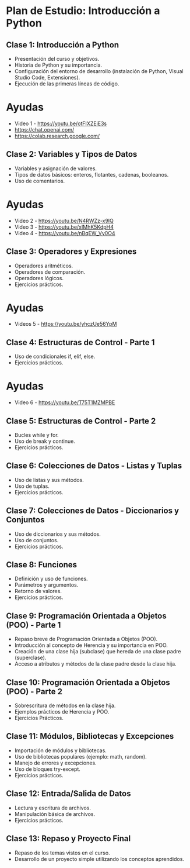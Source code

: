 # Plan de Estudio: Introducción a Python

## Clase 1: Introducción a Python
- Presentación del curso y objetivos.
- Historia de Python y su importancia.
- Configuración del entorno de desarrollo (instalación de Python, Visual Studio Code, Extensiones).
- Ejecución de las primeras líneas de código.
# Ayudas 
- Video 1 - https://youtu.be/otFIXZEiE3s
- https://chat.openai.com/
- https://colab.research.google.com/

## Clase 2: Variables y Tipos de Datos
- Variables y asignación de valores.
- Tipos de datos básicos: enteros, flotantes, cadenas, booleanos.
- Uso de comentarios.
# Ayudas
- Video 2 - https://youtu.be/N4RWZz-x9lQ
- Video 3 - https://youtu.be/xIMhK5KdpH4
- Video 4 - https://youtu.be/nBqEW_Vy0O4

## Clase 3: Operadores y Expresiones
- Operadores aritméticos.
- Operadores de comparación.
- Operadores lógicos.
- Ejercicios prácticos.
# Ayudas
- Videos 5 - https://youtu.be/yhczUe56YpM
  
## Clase 4: Estructuras de Control - Parte 1
- Uso de condicionales if, elif, else.
- Ejercicios prácticos.
# Ayudas
- Video 6 - https://youtu.be/T75T1MZMPBE

## Clase 5: Estructuras de Control - Parte 2
- Bucles while y for.
- Uso de break y continue.
- Ejercicios prácticos.

## Clase 6: Colecciones de Datos - Listas y Tuplas
- Uso de listas y sus métodos.
- Uso de tuplas.
- Ejercicios prácticos.

## Clase 7: Colecciones de Datos - Diccionarios y Conjuntos
- Uso de diccionarios y sus métodos.
- Uso de conjuntos.
- Ejercicios prácticos.

## Clase 8: Funciones
- Definición y uso de funciones.
- Parámetros y argumentos.
- Retorno de valores.
- Ejercicios prácticos.

## Clase 9: Programación Orientada a Objetos (POO) - Parte 1
- Repaso breve de Programación Orientada a Objetos (POO).
- Introducción al concepto de Herencia y su importancia en POO.
- Creación de una clase hija (subclase) que hereda de una clase padre (superclase).
- Acceso a atributos y métodos de la clase padre desde la clase hija.

## Clase 10: Programación Orientada a Objetos (POO) - Parte 2
- Sobrescritura de métodos en la clase hija.
- Ejemplos prácticos de Herencia y POO.
- Ejercicios Prácticos.

## Clase 11: Módulos, Bibliotecas y Excepciones
- Importación de módulos y bibliotecas.
- Uso de bibliotecas populares (ejemplo: math, random).
- Manejo de errores y excepciones.
- Uso de bloques try-except.
- Ejercicios prácticos.

## Clase 12: Entrada/Salida de Datos
- Lectura y escritura de archivos.
- Manipulación básica de archivos.
- Ejercicios prácticos.

## Clase 13: Repaso y Proyecto Final
- Repaso de los temas vistos en el curso.
- Desarrollo de un proyecto simple utilizando los conceptos aprendidos.
